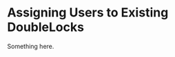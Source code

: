 [title]: # (Assigning Users to Existing DoubleLocks)
[tags]: # (XXX)
[priority]: # (4021)
# Assigning Users to Existing DoubleLocks
Something here.

